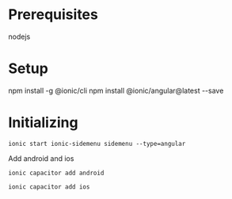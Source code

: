 # Prerequisites
nodejs

# Setup

npm install -g @ionic/cli
npm install @ionic/angular@latest --save

# Initializing

```
ionic start ionic-sidemenu sidemenu --type=angular
```

Add android and ios 

```
ionic capacitor add android

```
```
ionic capacitor add ios

```